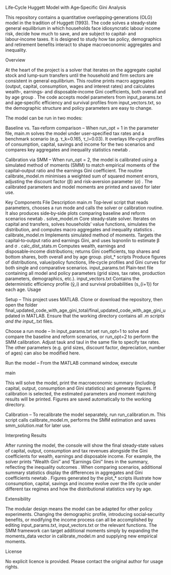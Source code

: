 Life‑Cycle Huggett Model with Age‑Specific Gini Analysis

This repository contains a quantitative overlapping‑generations (OLG) model in the tradition of Huggett (1993). The code solves a steady‑state general equilibrium in which households face idiosyncratic labour income risk, decide how much to save, and are subject to capital‐ and labour‑income taxes. It is designed to study how tax policy, demographics and retirement benefits interact to shape macroeconomic aggregates and inequality.

Overview

At the heart of the project is a solver that iterates on the aggregate capital stock and lump‑sum transfers until the household and firm sectors are consistent in general equilibrium. This routine prints macro aggregates (output, capital, consumption, wages and interest rates) and calculates wealth‑, earnings‑ and disposable‑income Gini coefficients, both overall and by age group
. The code accepts model parameters from input_params.txt and age‑specific efficiency and survival profiles from input_vectors.txt, so the demographic structure and policy parameters are easy to change.

The model can be run in two modes:

Baseline vs. Tax‑reform comparison – When run_opt = 1 in the parameter file, main.m solves the model under user‑specified tax rates and a benchmark scenario (e.g. τ_k=0.165, τ_l=0.03). It overlays life‑cycle profiles of consumption, capital, savings and income for the two scenarios and compares key aggregates and inequality statistics
newtab
.

Calibration via SMM – When run_opt = 2, the model is calibrated using a simulated method of moments (SMM) to match empirical moments of the capital–output ratio and the earnings Gini coefficient. The routine calibrate_model.m minimises a weighted sum of squared moment errors, adjusting the discount factor (β) and risk‑aversion parameter (σ)
. The calibrated parameters and model moments are printed and saved for later use.

Key Components
File	Description
main.m	Top‑level script that reads parameters, chooses a run mode and calls the solver or calibration routine. It also produces side‑by‑side plots comparing baseline and reform scenarios
newtab
.
solve_model.m	Core steady‑state solver. Iterates on capital and transfers, solves households’ value functions, simulates the distribution, and computes macro aggregates and inequality statistics
.
calibrate_model.m	Implements simulated method of moments. Targets the capital‑to‑output ratio and earnings Gini, and uses lsqnonlin to estimate β and σ
.
calc_dist_stats.m	Computes wealth, earnings and disposable‑income distributions; returns Gini coefficients, top shares and bottom shares, both overall and by age group.
plot_* scripts	Produce figures of distributions, value/policy functions, life‑cycle profiles and Gini curves for both single and comparative scenarios.
input_params.txt	Plain‑text file containing all model and policy parameters (grid sizes, tax rates, production parameters, demographics, etc.).
input_vectors.txt	Contains the deterministic efficiency profile (ȳ_i) and survival probabilities (s_{i+1}) for each age.
Usage

Setup – This project uses MATLAB. Clone or download the repository, then open the folder final_updated_code_with_age_gini_total/final_updated_code_with_age_gini_updated in MATLAB. Ensure that the working directory contains all *.m scripts and the input_*.txt files.

Choose a run mode – In input_params.txt set run_opt=1 to solve and compare the baseline and reform scenarios, or run_opt=2 to perform the SMM calibration. Adjust tauk and taul in the same file to specify tax rates. The other parameters (e.g. grid sizes, discount factor, depreciation, number of ages) can also be modified here.

Run the model – From the MATLAB command window, execute

main


This will solve the model, print the macroeconomic summary (including capital, output, consumption and Gini statistics) and generate figures. If calibration is selected, the estimated parameters and moment matching results will be printed. Figures are saved automatically to the working directory.

Calibration – To recalibrate the model separately, run run_calibration.m. This script calls calibrate_model.m, performs the SMM estimation and saves smm_solution.mat for later use.

Interpreting Results

After running the model, the console will show the final steady‑state values of capital, output, consumption and tax revenues alongside the Gini coefficients for wealth, earnings and disposable income. For example, the solver prints “Wealth Gini” and “Earnings Gini” lines in the summary, reflecting the inequality outcomes
. When comparing scenarios, additional summary statistics display the differences in aggregates and Gini coefficients
newtab
. Figures generated by the plot_* scripts illustrate how consumption, capital, savings and income evolve over the life cycle under different tax regimes and how the distributional statistics vary by age.

Extensibility

The modular design means the model can be adapted for other policy experiments. Changing the demographic profile, introducing social‑security benefits, or modifying the income process can all be accomplished by editing input_params.txt, input_vectors.txt or the relevant functions. The SMM framework can target additional moments simply by expanding the moments_data vector in calibrate_model.m and supplying new empirical moments.

License

No explicit licence is provided. Please contact the original author for usage rights.
